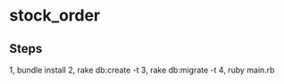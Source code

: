 stock_order
===========


Steps 
--------------------
1, bundle install
2, rake db:create -t
3, rake db:migrate -t
4, ruby main.rb 
